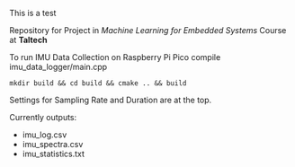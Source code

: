 This is a test 

Repository for Project in *Machine Learning for Embedded Systems* Course at **Taltech** 


To run IMU Data Collection on Raspberry Pi Pico compile imu_data_logger/main.cpp

```
mkdir build && cd build && cmake .. && build 
```

Settings for Sampling Rate and Duration are at the top. 

Currently outputs: 
- imu_log.csv
- imu_spectra.csv
- imu_statistics.txt